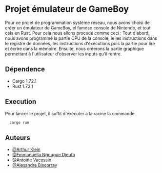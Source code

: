 
# Projet émulateur de GameBoy 

Pour ce projet de programmation système réseau, nous avons choisi de créer un émulateur de GameBoy, el famoso console de Nintendo, et tout cela en Rust. Pour cela nous allons procédé comme ceci : Tout d'abord, nous avons programmé la partie CPU de la console, ie les instructions dans le registre de données, les instructions d'éxécutions puis la partie pour lire et écrire dans la mémoire. Ensuite, nous créerons la partie graphique permettant à l'utilisateur d'observer les inputs qu'il rentre. 
## Dépendence

- Cargo 1.72.1
- Rust 1.72.1


## Execution

Pour lancer le projet, il suffit d'éxécuter à la racine la commande

```bash
  cargo run
```

## Auteurs
- [@Arthur Klein](https://github.com/arthur2klein)
- [@Emmanuella Ngougue Djeufa ](https://github.com/EmmaDjeufa)
- [@Antoine Vacossin](https://github.com/pasteqk)
- [@Alexandre Biscorray](https://github.com/hardintTech)

